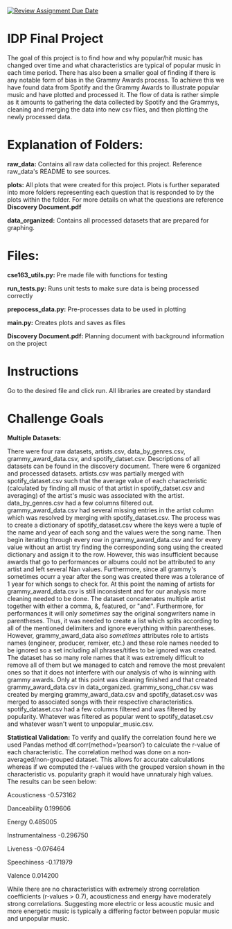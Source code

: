 [![Review Assignment Due Date](https://classroom.github.com/assets/deadline-readme-button-22041afd0340ce965d47ae6ef1cefeee28c7c493a6346c4f15d667ab976d596c.svg)](https://classroom.github.com/a/teJOLcnO)


# IDP Final Project
The goal of this project is to find how and why popular/hit music has changed over time and what characteristics are typical of popular music in each time period. There has also been a smaller goal of finding if there is any notable form of bias in the Grammy Awards process. To achieve this we have found data from Spotify and the Grammy Awards to illustrate popular music and have plotted and processed it. The flow of data is rather simple as it amounts to gathering the data collected by Spotify and the Grammys, cleaning and merging the data into new csv files, and then plotting the newly processed data.

# Explanation of Folders:


**raw_data:** Contains all raw data collected for this project. Reference raw_data's README to see sources.


**plots:** All plots that were created for this project. Plots is further separated into more folders representing each question that is responded to by the plots within the folder. For more details on what the questions are reference **Discovery Document.pdf**


**data_organized:** Contains all processed datasets that are prepared for graphing.


# Files:

**cse163_utils.py:** Pre made file with functions for testing


**run_tests.py:** Runs unit tests to make sure data is being processed correctly


**prepocess_data.py:** Pre-processes data to be used in plotting


**main.py:** Creates plots and saves as files


**Discovery Document.pdf:** Planning document with background information on the project


# Instructions 
Go to the desired file and click run. All libraries are created by standard



# Challenge Goals


**Multiple Datasets:**


There were four raw datasets, artists.csv, data_by_genres.csv, grammy_award_data.csv, and spotify_datset.csv. Descriptions of all datasets can be found in the discovery document. There were 6 organized and processed datasets. artists.csv was partially merged with spotify_dataset.csv such that the average value of each characteristic (calculated by finding all music of that artist in spotify_datset.csv and averaging) of the artist's music was associated with the artist. data_by_genres.csv had a few columns filtered out. grammy_award_data.csv had several missing entries in the artist column which was resolved by merging with spotify_dataset.csv. The process was to create a dictionary of spotify_dataset.csv where the keys were a tuple of the name and year of each song and the values were the song name. Then begin iterating through every row in grammy_award_data.csv and for every value without an artist try finding the corresponding song using the created dictionary and assign it to the row. However, this was insufficient because awards that go to performances or albums could not be attributed to any artist and left several Nan values. Furthermore, since all grammy's sometimes ocurr a year after the song was created there was a tolerance of 1 year for which songs to check for. At this point the naming of artists for grammy_award_data.csv is still inconsistent and for our analysis more cleaning needed to be done. The dataset concatenates multiple artist together with either a comma, &, featured, or "and". Furthermore, for performances it will only *sometimes* say the original songwriters name in parentheses. Thus, it was needed to create a list which splits according to all of the mentioned delimiters and ignore everything within parentheses. However, grammy_award_data also *sometimes* attributes role to artists names (engineer, producer, remixer, etc.) and these role names needed to be ignored so a set including all phrases/titles to be ignored was created. The dataset has so many role names that it was extremely difficult to remove all of them but we managed to catch and remove the most prevalent ones so that it does not interfere with our analysis of who is winning with grammy awards. Only at this point was cleaning finished and that created grammy_award_data.csv in data_organized. grammy_song_char.csv was created by merging grammy_award_data.csv and spotify_dataset.csv was merged to associated songs with their respective characteristics. spotify_dataset.csv had a few columns filtered and was filtered by popularity. Whatever was filtered as popular went to spotify_dataset.csv and whatever wasn't went to unpopular_music.csv.


**Statistical Validation:**
To verify and qualify the correlation found here we used Pandas method df.corr(method=’pearson’) to calculate the r-value of each characteristic. The correlation method was done on a non-averaged/non-grouped dataset. This allows for accurate calculations whereas if we computed the r-values with the grouped version shown in the characteristic vs. popularity graph it would have unnaturaly high values. The results can be seen below:

Acousticness -0.573162

Danceability  0.199606

Energy  0.485005

Instrumentalness -0.296750

Liveness -0.076464

Speechiness -0.171979

Valence  0.014200


While there are no characteristics with extremely strong correlation coefficients (r-values > 0.7), acousticness and energy have moderately strong correlations. Suggesting more electric or less acoustic music and more energetic music is typically a differing factor between popular music and unpopular music. 
